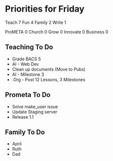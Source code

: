 # Priorities for Friday

Teach 7
Fun 4
Family 2
Write 1

ProMETA 0
Church 0
Grow 0
Innovate 0
Business 0


## Teaching To Do

* Grade BACS 5
* AI - Web Dev
* Clean up documents (Move to Pubs)
* AI - Milestone 3
* .Org - Post 12 Lessons, 3 Milestones


## Prometa To Do

* Solve make_user issue
* Update Staging server
* Release 1.1


## Family To Do

* April
* Ruth 
* Dad

